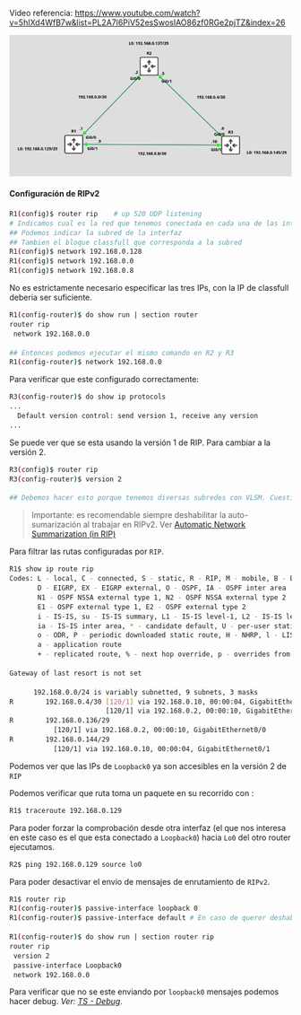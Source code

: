 
Video referencia: https://www.youtube.com/watch?v=5hIXd4WfB7w&list=PL2A7l6PiV52esSwosIAO86zf0RGe2pjTZ&index=26

![](_anexos_/Screenshot%20from%202023-12-27%2021-21-51.png)

#### Configuración de RIPv2
``` bash
R1(config)$ router rip    # up 520 UDP listening
# Indicamos cual es la red que tenemos conectada en cada una de las interfaces.
## Podemos indicar la subred de la interfaz
## Tambien el bloque classfull que corresponda a la subred
R1(config)$ network 192.168.0.128
R1(config)$ network 192.168.0.0
R1(config)$ network 192.168.0.8
```

No es estrictamente necesario especificar las tres IPs, con la IP de classfull deberia ser suficiente.
``` bash
R1(config-router)$ do show run | section router
router rip
 network 192.168.0.0

## Entonces podemos ejecutar el mismo comando en R2 y R3
R1(config-router)$ network 192.168.0.0
```

Para verificar que este configurado correctamente:
``` bash
R3(config-router)$ do show ip protocols
...
  Default version control: send version 1, receive any version
...
```

Se puede ver que se esta usando la versión 1 de RIP. Para cambiar a la versión 2.
``` bash
R3(config)$ router rip
R3(config-router)$ version 2

## Debemos hacer esto porque tenemos diversas subredes con VLSM. Cuestión que la versión 1 no soporta.
```


> Importante: es recomendable siempre deshabilitar la auto-sumarización al trabajar en RIPv2. Ver [Automatic Network Summarization (in RIP)](Automatic%20Network%20Summarization%20(in%20RIP).md)

Para filtrar las rutas configuradas por `RIP`. 
``` bash
R1$ show ip route rip
Codes: L - local, C - connected, S - static, R - RIP, M - mobile, B - BGP
       D - EIGRP, EX - EIGRP external, O - OSPF, IA - OSPF inter area 
       N1 - OSPF NSSA external type 1, N2 - OSPF NSSA external type 2
       E1 - OSPF external type 1, E2 - OSPF external type 2
       i - IS-IS, su - IS-IS summary, L1 - IS-IS level-1, L2 - IS-IS level-2
       ia - IS-IS inter area, * - candidate default, U - per-user static route
       o - ODR, P - periodic downloaded static route, H - NHRP, l - LISP
       a - application route
       + - replicated route, % - next hop override, p - overrides from PfR

Gateway of last resort is not set

      192.168.0.0/24 is variably subnetted, 9 subnets, 3 masks
R        192.168.0.4/30 [120/1] via 192.168.0.10, 00:00:04, GigabitEthernet0/1
                        [120/1] via 192.168.0.2, 00:00:10, GigabitEthernet0/0
R        192.168.0.136/29 
           [120/1] via 192.168.0.2, 00:00:10, GigabitEthernet0/0
R        192.168.0.144/29 
           [120/1] via 192.168.0.10, 00:00:04, GigabitEthernet0/1

```
Podemos ver que las IPs de `Loopback0` ya son accesibles en la versión 2 de `RIP`

Podemos verificar que ruta toma un paquete en su recorrido con :
``` bash
R1$ traceroute 192.168.0.129
```

Para poder forzar la comprobación desde otra interfaz (el que nos interesa en este caso es el que esta conectado a `Loopback0`) hacia `Lo0` del otro router ejecutamos.
``` bash
R2$ ping 192.168.0.129 source lo0
```

Para poder desactivar el envio de mensajes de enrutamiento de `RIPv2`. 
``` bash
R1$ router rip
R1(config-router)$ passive-interface loopback 0
R1(config-router)$ passive-interface default # En caso de querer deshabilitar todas las interfaces.

R1(config-router)$ do show run | section router rip
router rip
 version 2
 passive-interface Loopback0
 network 192.168.0.0
```

Para verificar que no se este enviando por `loopback0` mensajes podemos hacer debug.
_Ver: [TS - Debug](../../TS/TS%20-%20Debug.md)_.



